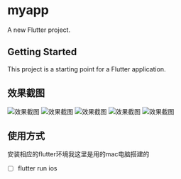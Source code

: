 # myapp

A new Flutter project.

## Getting Started

This project is a starting point for a Flutter application.

## 效果截图
![效果截图](http://m.qpic.cn/psb?/V13IJOOu3WKJbc/htA63ojQBfXR.jiDcKNConfp6iV6OXpeizz*hHJZz4w!/b/dL8AAAAAAAAA&bo=rAMqBgAAAAADB6E!&rf=viewer_4)
![效果截图](http://m.qpic.cn/psb?/V13IJOOu3WKJbc/Hxn0e0RZ.oT0zquIuXz57SsaknU9TGunssFtpPD2H0w!/b/dDcBAAAAAAAA&bo=IAM4BgAAAAADBz8!&rf=viewer_4)
![效果截图](http://m.qpic.cn/psb?/V13IJOOu3WKJbc/9JnlOyBDfktR2Ki1FhMgq7SiZUQyYfagqOgUfLsF6qo!/b/dMMAAAAAAAAA&bo=HAMgBgAAAAADBxs!&rf=viewer_4)
![效果截图](http://m.qpic.cn/psb?/V13IJOOu3WKJbc/KXaKKLpkvJ0kSap.DTEP9ea0tujTGkjN9zDaTGH2acw!/b/dFMBAAAAAAAA&bo=OAQvBQAAAAADBzQ!&rf=viewer_4)
![效果截图](http://m.qpic.cn/psb?/V13IJOOu3WKJbc/UDrw3jgnvX4OjZoFgoZ.hhjWNMMuu3BQUiOw7q51*rQ!/b/dLwAAAAAAAAA&bo=OAS9BAAAAAADB6c!&rf=viewer_4)

## 使用方式

安装相应的flutter环境我这里是用的mac电脑搭建的

- [ ] flutter run ios
